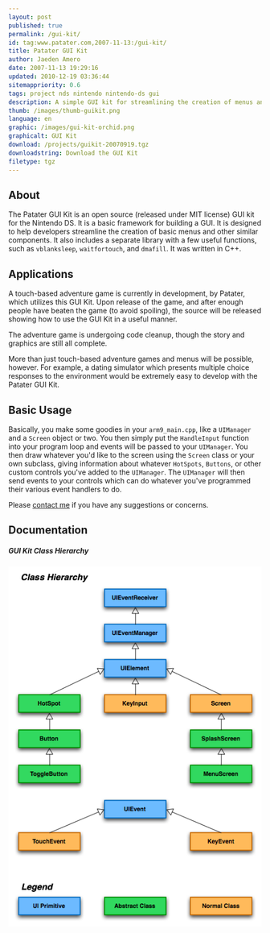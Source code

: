 ```yaml
---
layout: post
published: true
permalink: /gui-kit/
id: tag:www.patater.com,2007-11-13:/gui-kit/
title: Patater GUI Kit
author: Jaeden Amero
date: 2007-11-13 19:29:16
updated: 2010-12-19 03:36:44
sitemappriority: 0.6
tags: project nds nintendo nintendo-ds gui
description: A simple GUI kit for streamlining the creation of menus and making simple games
thumb: /images/thumb-guikit.png
language: en
graphic: /images/gui-kit-orchid.png
graphicalt: GUI Kit
download: /projects/guikit-20070919.tgz
downloadstring: Download the GUI Kit
filetype: tgz
---
```

<h2>About</h2>
<p>
The Patater GUI Kit is an open source (released under MIT license) GUI
kit for the Nintendo DS. It is a basic framework for building a GUI. It
is designed to help developers streamline the creation of basic menus
and other similar components. It also includes a separate library with
a few useful functions, such as <code>vblanksleep</code>,
<code>waitfortouch</code>, and <code>dmafill</code>. It was written in
C++.
</p>
<!--break-->

<h2>Applications</h2>
<p>
A touch-based adventure game is currently in development, by Patater,
which utilizes this GUI Kit. Upon release of the game, and after enough
people have beaten the game (to avoid spoiling), the source will be
released showing how to use the GUI Kit in a useful manner.
</p>

<p>
The adventure game is undergoing code cleanup, though the story and
graphics are still all complete.
</p>

<p>
More than just touch-based adventure games and menus will be possible,
however.  For example, a dating simulator which presents multiple
choice responses to the environment would be extremely easy to develop
with the Patater GUI Kit.
</p>

<h2>Basic Usage</h2>
<p>
Basically, you make some goodies in your <code>arm9_main.cpp</code>,
like a <code>UIManager</code> and a <code>Screen</code> object or two.
You then simply put the <code>HandleInput</code> function into your
program loop and events will be passed to your <code>UIManager</code>.
You then draw whatever you'd like to the screen using the
<code>Screen</code> class or your own subclass, giving information
about whatever <code>HotSpots</code>, <code>Buttons</code>, or other
custom controls you've added to the <code>UIManager</code>. The
<code>UIManager</code> will then send events to your controls which can
do whatever you've programmed their various event handlers to do.
</p>

<p>
Please <a href="/contact">contact me</a> if you have any suggestions or
concerns.
</p>

<h2>Documentation</h2>
<h5>GUI Kit Class Hierarchy</h5>
<p>
<img src="/images/gui-kit-hierarchy.png" alt="GUI Kit Hierarchy"/>
</p>
